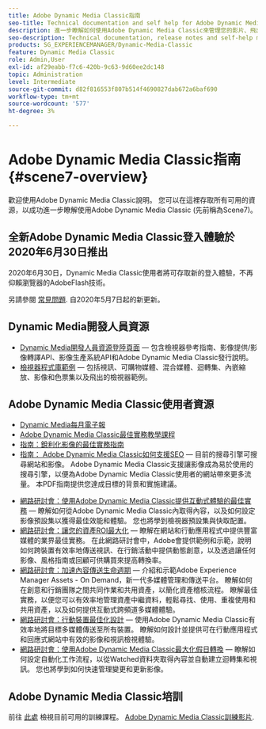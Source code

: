 ```yaml
---
title: Adobe Dynamic Media Classic指南
seo-title: Technical documentation and self help for Adobe Dynamic Media Classic
description: 進一步瞭解如何使用Adobe Dynamic Media Classic來管理您的影片、飛出畫面等，並參閱AEM Cloud Services檔案。
seo-description: Technical documentation, release notes and self-help materials for Adobe Dynamic Media Classic, formerly Scene 7
products: SG_EXPERIENCEMANAGER/Dynamic-Media-Classic
feature: Dynamic Media Classic
role: Admin,User
exl-id: af29eabb-f7c6-420b-9c63-9d60ee2dc148
topic: Administration
level: Intermediate
source-git-commit: d82f816553f807b514f4690827dab672a6baf690
workflow-type: tm+mt
source-wordcount: '577'
ht-degree: 3%

---
```


# Adobe Dynamic Media Classic指南 {#scene7-overview}

歡迎使用Adobe Dynamic Media Classic說明。 您可以在這裡存取所有可用的資源，以成功進一步瞭解使用Adobe Dynamic Media Classic (先前稱為Scene7)。

## 全新Adobe Dynamic Media Classic登入體驗於2020年6月30日推出

2020年6月30日，Dynamic Media Classic使用者將可存取新的登入體驗，不再仰賴瀏覽器的AdobeFlash技術。

另請參閱 [常見問題](new-ui-2020.md). 自2020年5月7日起的新更新。

## Dynamic Media開發人員資源

* [Dynamic Media開發人員資源登陸頁面](https://experienceleague.adobe.com/docs/dynamic-media-developer-resources.html)  — 包含檢視器參考指南、影像提供/影像轉譯API、影像生產系統API和Adobe Dynamic Media Classic發行說明。
* [檢視器程式庫範例](https://landing.adobe.com/en/na/dynamic-media/ctir-2755/live-demos.html)  — 包括視訊、可購物媒體、混合媒體、迴轉集、內嵌縮放、影像和色票集以及飛出的檢視器範例。

## Adobe Dynamic Media Classic使用者資源

* [Dynamic Media每月電子報](dynamic-media-newsletter.md)
* [Adobe Dynamic Media Classic最佳實務教學課程](https://experienceleague.adobe.com/docs/experience-manager-learn/dynamic-media-classic-tutorial/overview.html)
* [指南：銳利化影像的最佳實務指南](/help/using/assets/s7_sharpening_images.pdf)
* [指南： Adobe Dynamic Media Classic如何支援SEO](/help/using/assets/s7_seo.pdf)  — 目前的搜尋引擎可搜尋網站和影像。 Adobe Dynamic Media Classic支援讓影像成為易於使用的搜尋引擎，以便為Adobe Dynamic Media Classic使用者的網站帶來更多流量。 本PDF指南提供您達成目標的背景和實施建議。
<!-- * [Webinar: Best Practices for Responsive Design](http://offers.adobe.com/en/na/marketing/landings/_40458_responsive_design_live_on_demand_webinar.html) - Learn practical tips on how to improve your mobile strategy. See real-world examples of responsive design in action. Create one primary asset that works across multiple devices and increase mobile performance by dynamically changing the resolution of images or the orientation of images for portrait or landscape displays. Learn how to also dynamically crop, scale, or resize images. -->
* [網路研討會：使用Adobe Dynamic Media Classic提供互動式體驗的最佳實務](https://seminars.adobeconnect.com/p7wb8ej3u6d/)  — 瞭解如何從Adobe Dynamic Media Classic內取得內容，以及如何設定影像預設集以獲得最佳效能和體驗。 您也將學到檢視器預設集與快取配置。
* [網路研討會：讓您的資產ROI最大化](https://adobecustomersuccess.adobeconnect.com/p5ar3hfrrec/?launcher=false&amp;fcsContent=true&amp;pbMode=normal&amp;proto=true)  — 瞭解在網站和行動應用程式中提供豐富媒體的業界最佳實務。 在此網路研討會中，Adobe會提供範例和示範，說明如何跨裝置有效率地傳送視訊、在行銷活動中提供動態創意，以及透過讓任何影像、風格指南或回顧可供購買來提高轉換率。
* [網路研討會：加速內容傳送生命週期](https://adobecustomersuccess.adobeconnect.com/p88ducm9pqv/)  — 介紹和示範Adobe Experience Manager Assets - On Demand，新一代多媒體管理和傳送平台。 瞭解如何在創意和行銷團隊之間共同作業和共用資產，以簡化資產稽核流程。 瞭解最佳實務，以便您可以有效率地管理資產中繼資料，輕鬆尋找、使用、重複使用和共用資產，以及如何提供互動式跨頻道多媒體體驗。
* [網路研討會：行動裝置最佳化設計](https://adobecustomersuccess.adobeconnect.com/p6oqd3wydif/?launcher=false&amp;fcsContent=true&amp;pbMode=normal&amp;proto=true)  — 使用Adobe Dynamic Media Classic有效率地將目標多媒體傳送至所有裝置。 瞭解如何設計並提供可在行動應用程式和回應式網站中有效的影像和視訊檢視體驗。
* [網路研討會：使用Adobe Dynamic Media Classic最大化假日轉換](https://adobecustomersuccess.adobeconnect.com/p32n1yr85c9/?proto=true)  — 瞭解如何設定自動化工作流程，以從Watched資料夾取得內容並自動建立迴轉集和視訊。 您也將學到如何快速管理變更和更新影像。

## Adobe Dynamic Media Classic培訓

前往 [此處](https://learning.adobe.com/catalog.html#product=adobe-scene7) 檢視目前可用的訓練課程。
[Adobe Dynamic Media Classic訓練影片](/help/using/training-videos.md).
